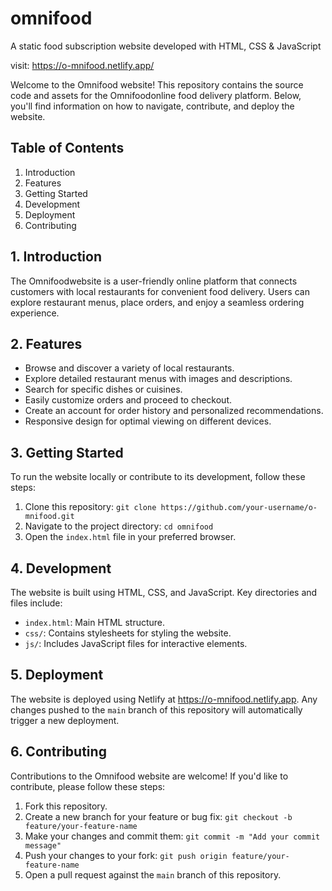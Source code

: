 # omnifood
A static food subscription website developed with HTML, CSS &amp; JavaScript

visit: https://o-mnifood.netlify.app/

Welcome to the Omnifood website! This repository contains the source code and assets for the Omnifoodonline food delivery platform. Below, you'll find information on how to navigate, contribute, and deploy the website.

## Table of Contents

1. Introduction
2. Features
3. Getting Started
4. Development
5. Deployment
6. Contributing

## 1. Introduction

The Omnifoodwebsite is a user-friendly online platform that connects customers with local restaurants for convenient food delivery. Users can explore restaurant menus, place orders, and enjoy a seamless ordering experience.

## 2. Features

- Browse and discover a variety of local restaurants.
- Explore detailed restaurant menus with images and descriptions.
- Search for specific dishes or cuisines.
- Easily customize orders and proceed to checkout.
- Create an account for order history and personalized recommendations.
- Responsive design for optimal viewing on different devices.

## 3. Getting Started

To run the website locally or contribute to its development, follow these steps:

1. Clone this repository: `git clone https://github.com/your-username/o-mnifood.git`
2. Navigate to the project directory: `cd omnifood`
3. Open the `index.html` file in your preferred browser.

## 4. Development

The website is built using HTML, CSS, and JavaScript. Key directories and files include:

- `index.html`: Main HTML structure.
- `css/`: Contains stylesheets for styling the website.
- `js/`: Includes JavaScript files for interactive elements.

## 5. Deployment

The website is deployed using Netlify at https://o-mnifood.netlify.app. Any changes pushed to the `main` branch of this repository will automatically trigger a new deployment.

## 6. Contributing

Contributions to the Omnifood website are welcome! If you'd like to contribute, please follow these steps:

1. Fork this repository.
2. Create a new branch for your feature or bug fix: `git checkout -b feature/your-feature-name`
3. Make your changes and commit them: `git commit -m "Add your commit message"`
4. Push your changes to your fork: `git push origin feature/your-feature-name`
5. Open a pull request against the `main` branch of this repository.
